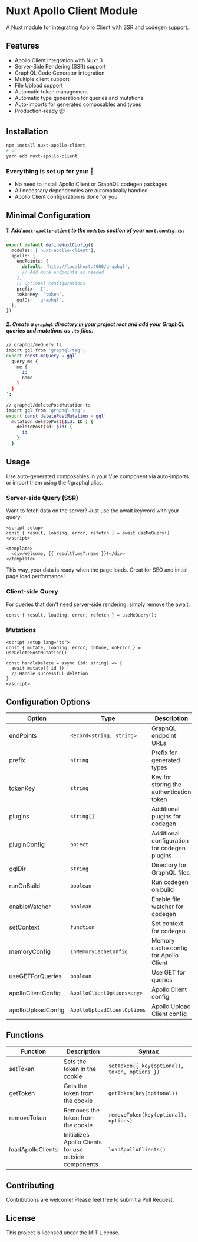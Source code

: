 # Nuxt Apollo Client Module

A Nuxt module for integrating Apollo Client with SSR and codegen support.

## Features

- Apollo Client integration with Nuxt 3
- Server-Side Rendering (SSR) support
- GraphQL Code Generator integration
- Multiple client support
- File Upload support
- Automatic token management
- Automatic type generation for queries and mutations
- Auto-imports for generated composables and types
- Production-ready 📦

## Installation

```bash
npm install nuxt-apollo-client
# or
yarn add nuxt-apollo-client
```

### Everything is set up for you: 🚀

- No need to install Apollo Client or GraphQL codegen packages
- All necessary dependencies are automatically handled
- Apollo Client configuration is done for you

## Minimal Configuration

##### 1. Add `nuxt-apollo-client` to the `modules` section of your `nuxt.config.ts`:

```typescript
export default defineNuxtConfig({
  modules: ['nuxt-apollo-client'],
  apollo: {
    endPoints: {
      default: 'http://localhost:4000/graphql',
      // Add more endpoints as needed
    },
    // Optional configurations
    prefix: 'I',
    tokenKey: 'token',
    gqlDir: 'graphql',
  },
})
```

##### 2. Create a `graphql` directory in your project root and add your GraphQL queries and mutations as `.ts` files.

```bash
// graphql/meQuery.ts
import gql from 'graphql-tag';
export const meQuery = gql`
  query me {
    me {
      id
      name
    }
  }
`;

// graphql/deletePostMutation.ts
import gql from 'graphql-tag';
export const deletePostMutation = gql`
  mutation deletePost($id: ID!) {
    deletePost(id: $id) {
      id
    }
  }

```

## Usage

Use auto-generated composables in your Vue component via auto-imports or import them using the #graphql alias.

### Server-side Query (SSR)

Want to fetch data on the server? Just use the await keyword with your query:

```vue
<script setup>
const { result, loading, error, refetch } = await useMeQuery()
</script>

<template>
  <div>Welcome, {{ result?.me?.name }}!</div>
</template>
```

This way, your data is ready when the page loads. Great for SEO and initial page load performance!

### Client-side Query

For queries that don't need server-side rendering, simply remove the await:

```vue
const { result, loading, error, refetch } = useMeQuery();
```

### Mutations

```vue
<script setup lang="ts">
const { mutate, loading, error, onDone, onError } = useDeletePostMutation()

const handleDelete = async (id: string) => {
  await mutate({ id })
  // Handle successful deletion
}
</script>
```

## Configuration Options

| Option             | Type                        | Description                                  | Default                                        |
| ------------------ | --------------------------- | -------------------------------------------- | ---------------------------------------------- |
| endPoints          | `Record<string, string>`    | GraphQL endpoint URLs                        | `{ default: 'http://localhost:4000/graphql' }` |
| prefix             | `string`                    | Prefix for generated types                   | `'I'`                                          |
| tokenKey           | `string`                    | Key for storing the authentication token     | `'token'`                                      |
| plugins            | `string[]`                  | Additional plugins for codegen               | `[]`                                           |
| pluginConfig       | `object`                    | Additional configuration for codegen plugins | `{}`                                           |
| gqlDir             | `string`                    | Directory for GraphQL files                  | `'graphql'`                                    |
| runOnBuild         | `boolean`                   | Run codegen on build                         | `false`                                        |
| enableWatcher      | `boolean`                   | Enable file watcher for codegen              | `true`                                         |
| setContext         | `function`                  | Set context for codegen                      | `({operationName, variables, token}) => any`   |
| memoryConfig       | `InMemoryCacheConfig`       | Memory cache config for Apollo Client        | `{}`                                           |
| useGETForQueries   | `boolean`                   | Use GET for queries                          | `false`                                        |
| apolloClientConfig | `ApolloClientOptions<any>`  | Apollo Client config                         | `null`                                         |
| apolloUploadConfig | `ApolloUploadClientOptions` | Apollo Upload Client config                  | `{}`                                           |

## Functions

| Function          | Description                                           | Syntax                                        |
| ----------------- | ----------------------------------------------------- | --------------------------------------------- |
| setToken          | Sets the token in the cookie                          | `setToken({ key(optional), token, options })` |
| getToken          | Gets the token from the cookie                        | `getToken(key(optional))`                     |
| removeToken       | Removes the token from the cookie                     | `removeToken(key(optional), options)`         |
| loadApolloClients | Initializes Apollo Clients for use outside components | `loadApolloClients()`                         |

## Contributing

Contributions are welcome! Please feel free to submit a Pull Request.

## License

This project is licensed under the MIT License.

